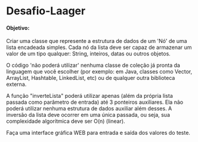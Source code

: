 # Desafio-Laager

#### Objetivo:

Criar uma classe que represente a estrutura de dados de um 'Nó' de uma
lista encadeada simples. Cada nó da lista deve ser capaz de armazenar 
um valor de um tipo qualquer: String, inteiros, datas ou outros objetos.

O código 'não poderá utilizar' nenhuma classe de coleção já pronta da 
linguagem que você escolher (por exemplo: em Java, classes como Vector, 
ArrayList, Hashtable, LinkedList, etc) ou de qualquer outra biblioteca externa.

A função "inverteLista" poderá utilizar apenas (além da própria lista
passada como parâmetro de entrada) até 3 ponteiros auxiliares. Ela não
poderá utilizar nenhuma estrutura de dados auxiliar além desses. A
inversão da lista deve ocorrer em uma única passada, ou seja, sua
complexidade algorítmica deve ser O(n) (linear).

Faça uma interface gráfica WEB para entrada e saída dos valores do teste.

